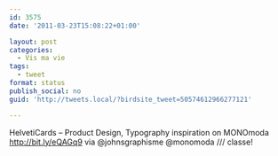```yaml
---
id: 3575
date: '2011-03-23T15:08:22+01:00'

layout: post
categories:
  - Vis ma vie
tags:
  - tweet
format: status
publish_social: no
guid: 'http://tweets.local/?birdsite_tweet=50574612966277121'

---
```


HelvetiCards – Product Design, Typography inspiration on MONOmoda http://bit.ly/eQAGq9 via @johnsgraphisme @monomoda /// classe!